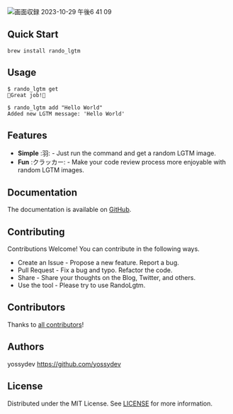 
![画面収録 2023-10-29 午後6 41 09](https://github.com/yossydev/rando_lgtm/assets/87469023/f9b9a13a-0cc3-4f42-90f4-e89ab12da228)

## Quick Start
```
brew install rando_lgtm
```

## Usage

```
$ rando_lgtm get
🤣Great job!🤣

$ rando_lgtm add "Hello World"
Added new LGTM message: 'Hello World'
```

## Features
- **Simple** :羽: - Just run the command and get a random LGTM image.
- **Fun** :クラッカー: - Make your code review process more enjoyable with random LGTM images.
## Documentation
The documentation is available on [GitHub](https://github.com/yossydev/RandoLGTM).
## Contributing
Contributions Welcome! You can contribute in the following ways.
- Create an Issue - Propose a new feature. Report a bug.
- Pull Request - Fix a bug and typo. Refactor the code.
- Share - Share your thoughts on the Blog, Twitter, and others.
- Use the tool - Please try to use RandoLgtm.

## Contributors
Thanks to [all contributors](https://github.com/yossydev/rando_lgtm/graphs/contributors)!

## Authors
yossydev <https://github.com/yossydev>

## License
Distributed under the MIT License. See [LICENSE](LICENSE) for more information.
